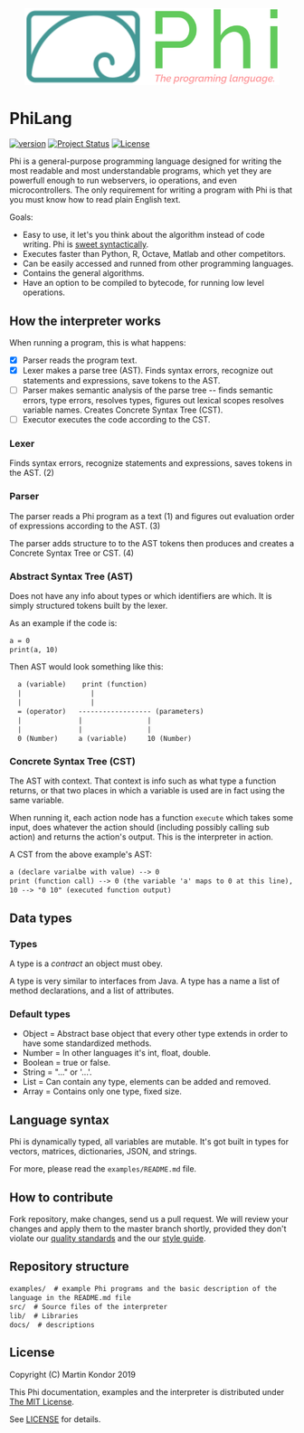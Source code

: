 <p align="center">
  <img src="https://github.com/MartinKondor/PhiLang/blob/master/docs/logo.png" width="450">
</p>

# PhiLang
[![version](https://img.shields.io/badge/version-2019.06-red.svg)](https://github.com/MartinKondor/PhiLang) [![Project Status](https://img.shields.io/badge/status-prototype-red.svg)](https://github.com/MartinKondor/PhiLang) [![License](https://img.shields.io/badge/license-MIT-green.svg)](https://github.com/MartinKondor/PhiLang/edit/master/LICENSE)

Phi is a general-purpose programming language designed for writing the most readable and most understandable programs, which yet they are powerfull enough to run webservers, io operations, and even microcontrollers. The only requirement for writing a program with Phi is that you must know how to read plain English text.

Goals:

* Easy to use, it let's you think about the algorithm instead of code writing. Phi is [sweet syntactically](https://en.wikipedia.org/wiki/Syntactic_sugar).
* Executes faster than Python, R, Octave, Matlab and other competitors.
* Can be easily accessed and runned from other programming languages.
* Contains the general algorithms.
* Have an option to be compiled to bytecode, for running low level operations.

## How the interpreter works

When running a program, this is what happens:

- [X] Parser reads the program text.
- [X] Lexer makes a parse tree (AST). Finds syntax errors, recognize out statements and expressions, save tokens to the AST.
- [ ] Parser makes semantic analysis of the parse tree -- finds semantic errors, type errors, resolves types, figures out lexical scopes resolves variable names. Creates Concrete Syntax Tree (CST).
- [ ] Executor executes the code according to the CST.

### Lexer

Finds syntax errors, recognize statements and expressions, saves tokens in the AST. (2)

### Parser

The parser reads a Phi program as a text (1) and figures out evaluation order of expressions according to the AST. (3)

The parser adds structure to to the AST tokens then produces and creates a Concrete Syntax Tree or CST. (4)

### Abstract Syntax Tree (AST)

Does not have any info about types or which identifiers are which. It is simply structured tokens built by the lexer.

As an example if the code is:
```
a = 0
print(a, 10)
```
Then AST would look something like this:
```
  a (variable)    print (function)
  |                 |
  |                 |
  = (operator)   ------------------ (parameters)
  |              |                |
  |              |                |
  0 (Number)     a (variable)     10 (Number)
```

### Concrete Syntax Tree (CST)

The AST with context. That context is info such as what type a function returns, or that two places in which a variable is used are in fact using the same variable.

When running it, each action node has a function `execute` which takes some input, does whatever the action should (including possibly calling sub action) and returns the action's output. This is the interpreter in action.

A CST from the above example's AST:
```
a (declare varialbe with value) --> 0
print (function call) --> 0 (the variable 'a' maps to 0 at this line), 10 --> "0 10" (executed function output)
```

## Data types

### Types

A type is a _contract_ an object must obey.

A type is very similar to interfaces from Java. A type has a name a list of method declarations, and a list of attributes.

### Default types

* Object = Abstract base object that every other type extends in order to have some standardized methods.
* Number = In other languages it's int, float, double.
* Boolean = true or false.
* String = "..." or '...'.
* List = Can contain any type, elements can be added and removed.
* Array = Contains only one type, fixed size.

## Language syntax

Phi is dynamically typed, all variables are mutable.
It's got built in types for vectors, matrices, dictionaries, JSON, and strings.

For more, please read the `examples/README.md` file.

## How to contribute

Fork repository, make changes, send us a pull request. We will review your changes and apply them to the master branch shortly, provided they don't violate our [quality standards](https://github.com/MartinKondor/PhiLang/blob/master/docs/CODE_OF_CONDUCT.md) and the our [style guide](https://github.com/MartinKondor/PhiLang/blob/master/docs/CODE_STYLE_GUIDE.md).

## Repository structure

```
examples/  # example Phi programs and the basic description of the language in the README.md file
src/  # Source files of the interpreter
lib/  # Libraries
docs/  # descriptions
```

## License

Copyright (C) Martin Kondor 2019

This Phi documentation, examples and the interpreter is distributed under [The MIT License](http://www.opensource.org/licenses/MIT).

See [LICENSE](https://github.com/MartinKondor/PhiLang/blob/master/LICENSE) for details.
